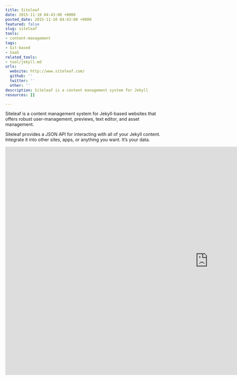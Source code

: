```yaml
---
title: Siteleaf
date: 2015-11-10 04:43:00 +0000
posted_date: 2015-11-10 04:43:00 +0000
featured: false
slug: siteleaf
tools:
- content-management
tags:
- Git-based
- SaaS
related_tools:
- tool/jekyll.md
urls:
  website: http://www.siteleaf.com/
  github: ''
  twitter: ''
  other: ''
description: Siteleaf is a content management system for Jekyll
resources: []

---
```

Siteleaf is a content management system for Jekyll-based websites that offers robust user-management, previews, text editor, and asset management.

Siteleaf provides a JSON API for interacting with all of your Jekyll content. Integrate it into other sites, apps, or anything you want. It’s your data.

<div class="embed-container">

<iframe width="1280" height="720" src="https://www.youtube-nocookie.com/embed/zrkcGL5H3MU?rel=0&showinfo=0" frameborder="0" allowfullscreen></iframe>

</div>
